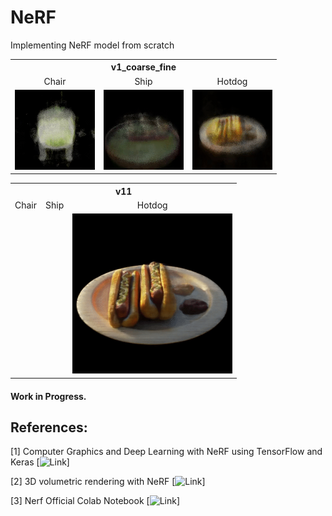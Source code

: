 # NeRF
Implementing NeRF model from scratch

<table>
  <th colspan="3">
  <center>v1_coarse_fine</center>
  </th>
  <tr>
    <td><center>Chair</center></td>
    <td><center>Ship</center></td>
    <td><center>Hotdog</center></td>
  </tr>
  <tr>
    <td>
      <img src="https://github.com/prajwalsingh/NeRF/blob/main/results/chair.gif" />
    </td>
    <td>
      <img src="https://github.com/prajwalsingh/NeRF/blob/main/results/ship.gif" />
    </td>
    <td>
      <img src="https://github.com/prajwalsingh/NeRF/blob/main/results/hotdog.gif" />
    </td>
  </tr>
</table>

<table>
  <th colspan="3">
  <center>v11</center>
  </th>
  <tr>
    <td><center>Chair</center></td>
    <td><center>Ship</center></td>
    <td><center>Hotdog</center></td>
  </tr>
  <tr>
    <td></td>
    <td></td>
    <td>
      <img src="https://github.com/prajwalsingh/NeRF/blob/main/results/hotdogv11.gif" width="256px" height="256px"/>
    </td>
  </tr>
</table>

#### Work in Progress.

## References:

[1] Computer Graphics and Deep Learning with NeRF using TensorFlow and Keras [![Link](https://pyimagesearch.com/2021/11/17/computer-graphics-and-deep-learning-with-nerf-using-tensorflow-and-keras-part-2/)]

[2] 3D volumetric rendering with NeRF [![Link](https://keras.io/examples/vision/nerf/)]

[3] Nerf Official Colab Notebook [![Link](https://colab.research.google.com/drive/1L6QExI2lw5xhJ-MLlIwpbgf7rxW7fcz3#scrollTo=31sNNVves8C2)]

